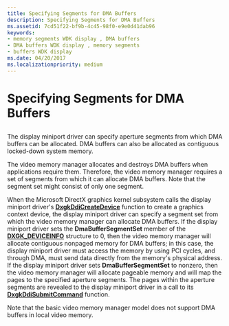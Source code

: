 ```yaml
---
title: Specifying Segments for DMA Buffers
description: Specifying Segments for DMA Buffers
ms.assetid: 7cd51f22-bf9b-4c45-98f0-e9e0d41dab96
keywords:
- memory segments WDK display , DMA buffers
- DMA buffers WDK display , memory segments
- buffers WDK display
ms.date: 04/20/2017
ms.localizationpriority: medium
---
```


# Specifying Segments for DMA Buffers


## <span id="ddk_specifying_segments_for_dma_buffers_gg"></span><span id="DDK_SPECIFYING_SEGMENTS_FOR_DMA_BUFFERS_GG"></span>


The display miniport driver can specify aperture segments from which DMA buffers can be allocated. DMA buffers can also be allocated as contiguous locked-down system memory.

The video memory manager allocates and destroys DMA buffers when applications require them. Therefore, the video memory manager requires a set of segments from which it can allocate DMA buffers. Note that the segment set might consist of only one segment.

When the Microsoft DirectX graphics kernel subsystem calls the display miniport driver's [**DxgkDdiCreateDevice**](https://docs.microsoft.com/windows-hardware/drivers/ddi/content/d3dkmddi/nc-d3dkmddi-dxgkddi_createdevice) function to create a graphics context device, the display miniport driver can specify a segment set from which the video memory manager can allocate DMA buffers. If the display miniport driver sets the **DmaBufferSegmentSet** member of the [**DXGK\_DEVICEINFO**](https://docs.microsoft.com/windows-hardware/drivers/ddi/content/d3dkmddi/ns-d3dkmddi-_dxgk_deviceinfo) structure to 0, then the video memory manager will allocate contiguous nonpaged memory for DMA buffers; in this case, the display miniport driver must access the memory by using PCI cycles, and through DMA, must send data directly from the memory's physical address. If the display miniport driver sets **DmaBufferSegmentSet** to nonzero, then the video memory manager will allocate pageable memory and will map the pages to the specified aperture segments. The pages within the aperture segments are revealed to the display miniport driver in a call to its [**DxgkDdiSubmitCommand**](https://docs.microsoft.com/windows-hardware/drivers/ddi/content/d3dkmddi/nc-d3dkmddi-dxgkddi_submitcommand) function.

Note that the basic video memory manager model does not support DMA buffers in local video memory.

 

 





